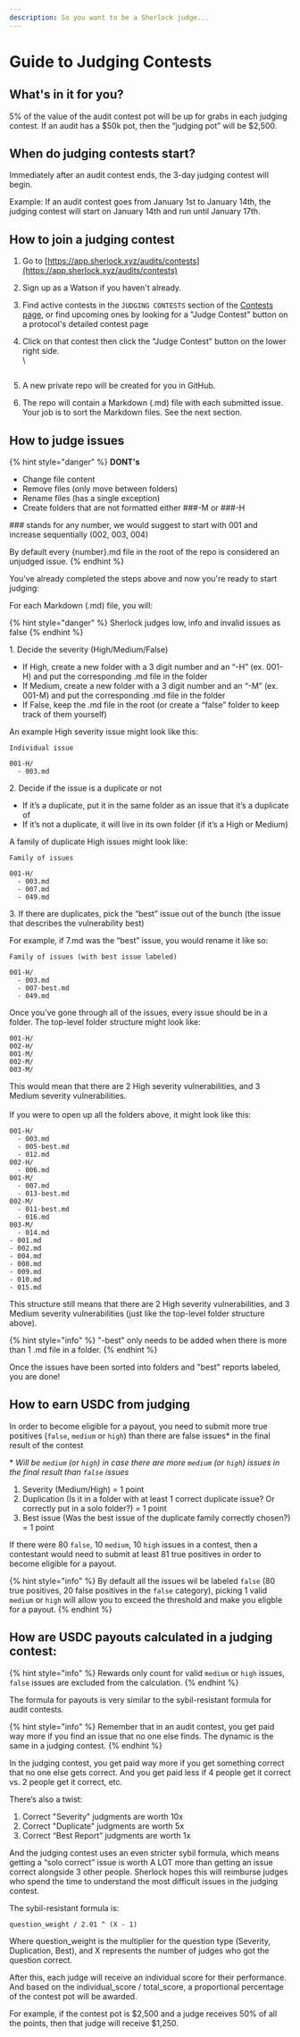 ```yaml
---
description: So you want to be a Sherlock judge...
---
```


# Guide to Judging Contests

## What's in it for you?

5% of the value of the audit contest pot will be up for grabs in each judging contest. If an audit has a $50k pot, then the “judging pot” will be $2,500.

## When do judging contests start?

Immediately after an audit contest ends, the 3-day judging contest will begin.

Example: If an audit contest goes from January 1st to January 14th, the judging contest will start on January 14th and run until January 17th.

## How to join a judging contest

1. Go to [https://app.sherlock.xyz/audits/contests](https://app.sherlock.xyz/audits/contests)
2. Sign up as a Watson if you haven't already.
3. Find active contests in the `JUDGING CONTESTS` section of the [Contests page](https://app.sherlock.xyz/audits/contests), or find upcoming ones by looking for a "Judge Contest" button on a protocol's detailed contest page
4.  Click on that contest then click the "Judge Contest" button on the lower right side.\
    \


    <figure><img src="../../.gitbook/assets/image.png" alt=""><figcaption></figcaption></figure>
5. A new private repo will be created for you in GitHub.
6. The repo will contain a Markdown (.md) file with each submitted issue. Your job is to sort the Markdown files. See the next section.

## How to judge issues

{% hint style="danger" %}
**DONT's**

* Change file content
* Remove files (only move between folders)
* Rename files (has a single exception)
* Create folders that are not formatted either ###-M or ###-H

\### stands for any number, we would suggest to start with 001 and increase sequentially (002, 003, 004)

By default every {number}.md file in the root of the repo is considered an unjudged issue.
{% endhint %}

You've already completed the steps above and now you're ready to start judging:

For each Markdown (.md) file, you will:

{% hint style="danger" %}
Sherlock judges low, info and invalid issues as false
{% endhint %}

1\. Decide the severity (High/Medium/False)

* If High, create a new folder with a 3 digit number and an “-H” (ex. 001-H) and put the corresponding .md file in the folder
* If Medium, create a new folder with a 3 digit number and an “-M” (ex. 001-M) and put the corresponding .md file in the folder
* If False, keep the .md file in the root (or create a “false” folder to keep track of them yourself)

An example High severity issue might look like this:

```
Individual issue

001-H/
  - 003.md
```

2\. Decide if the issue is a duplicate or not

* If it’s a duplicate, put it in the same folder as an issue that it’s a duplicate of
* If it’s not a duplicate, it will live in its own folder (if it’s a High or Medium)

A family of duplicate High issues might look like:

```
Family of issues

001-H/
  - 003.md
  - 007.md
  - 049.md
```

3\. If there are duplicates, pick the “best” issue out of the bunch (the issue that describes the vulnerability best)

For example, if 7.md was the “best” issue, you would rename it like so:

```
Family of issues (with best issue labeled)

001-H/
  - 003.md
  - 007-best.md
  - 049.md
```

Once you’ve gone through all of the issues, every issue should be in a folder. The top-level folder structure might look like:

```
001-H/
002-H/
001-M/
002-M/
003-M/
```

This would mean that there are 2 High severity vulnerabilities, and 3 Medium severity vulnerabilities.\
\
If you were to open up all the folders above, it might look like this:

```
001-H/
  - 003.md
  - 005-best.md
  - 012.md
002-H/
  - 006.md
001-M/
  - 007.md
  - 013-best.md
002-M/
  - 011-best.md
  - 016.md
003-M/
  - 014.md
- 001.md
- 002.md
- 004.md
- 008.md
- 009.md
- 010.md
- 015.md
```

This structure still means that there are 2 High severity vulnerabilities, and 3 Medium severity vulnerabilities (just like the top-level folder structure above).&#x20;

{% hint style="info" %}
"-best" only needs to be added when there is more than 1 .md file in a folder.&#x20;
{% endhint %}

Once the issues have been sorted into folders and "best" reports labeled, you are done!

## How to earn USDC from judging

In order to become eligible for a payout, you need to submit more true positives (`false`, `medium` or `high`) than there are false issues* in the final result of the contest

\* *Will be `medium` (or `high`) in case there are more `medium` (or `high`) issues in the final result than `false` issues*

1. Severity (Medium/High) = 1 point
2. Duplication (Is it in a folder with at least 1 correct duplicate issue? Or correctly put in a solo folder?) = 1 point
3. Best issue (Was the best issue of the duplicate family correctly chosen?) = 1 point

If there were 80 `false`, 10 `medium`, 10 `high` issues in a contest, then a contestant would need to submit at least 81 true positives in order to become eligible for a payout.

{% hint style="info" %}
By default all the issues wil be labeled `false` (80 true positives, 20 false positives in the `false` category), picking 1 valid `medium` or `high` will allow you to exceed the threshold and make you eligble for a payout.
{% endhint %}

## How are USDC payouts calculated in a judging contest:

{% hint style="info" %}
Rewards only count for valid `medium` or `high` issues, `false` issues are excluded from the calculation.
{% endhint %}

The formula for payouts is very similar to the sybil-resistant formula for audit contests.

{% hint style="info" %}
Remember that in an audit contest, you get paid way more if you find an issue that no one else finds. The dynamic is the same in a judging contest.
{% endhint %}

In the judging contest, you get paid way more if you get something correct that no one else gets correct. And you get paid less if 4 people get it correct vs. 2 people get it correct, etc.

There’s also a twist:

1. Correct "Severity" judgments are worth 10x
2. Correct "Duplicate" judgments are worth 5x
3. Correct “Best Report” judgments are worth 1x

And the judging contest uses an even stricter sybil formula, which means getting a “solo correct” issue is worth A LOT more than getting an issue correct alongside 3 other people. Sherlock hopes this will reimburse judges who spend the time to understand the most difficult issues in the judging contest.

The sybil-resistant formula is:

```
question_weight / 2.01 ^ (X - 1)
```

Where question\_weight is the multiplier for the question type (Severity, Duplication, Best), and X represents the number of judges who got the question correct.

After this, each judge will receive an individual score for their performance. And based on the individual\_score / total\_score, a proportional percentage of the contest pot will be awarded.

For example, if the contest pot is $2,500 and a judge receives 50% of all the points, then that judge will receive $1,250.
